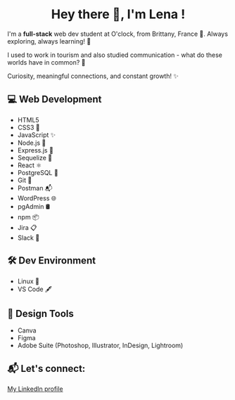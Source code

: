 <h1 align="center">Hey there 👋, I'm Lena !</h1>

I'm a **full-stack** web dev student at O'clock, from Brittany, France 🌊.
Always exploring, always learning! 🚀

I used to work in tourism and also studied communication - what do these worlds have in common? 🧐  

Curiosity, meaningful connections, and constant growth! ✨

## 💻 Web Development  
- HTML5  
- CSS3 🎨  
- JavaScript ✨  
- Node.js 🌿  
- Express.js 🚂  
- Sequelize 🧬  
- React ⚛️  
- PostgreSQL 🐘  
- Git 🧾  
- Postman 📬  
- WordPress 🌐  
- pgAdmin 🛢️  
- npm 📦  
- Jira 📋  
- Slack 💬

## 🛠️ Dev Environment  
- Linux 🐧
- VS Code 🖋️  

## 🎨 Design Tools  
- Canva  
- Figma  
- Adobe Suite (Photoshop, Illustrator, InDesign, Lightroom)

## 📬 Let's connect:

<a href="https://linkedin.com/in/lenaig-leroy-lehen" target="blank">My LinkedIn profile</a>
